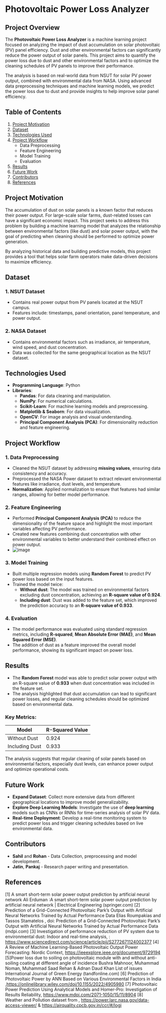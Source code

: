 # Photovoltaic Power Loss Analyzer

## Project Overview
The **Photovoltaic Power Loss Analyzer** is a machine learning project focused on analyzing the impact of dust accumulation on solar photovoltaic (PV) panel efficiency. Dust and other environmental factors can significantly reduce the power output of solar panels. This project aims to quantify the power loss due to dust and other environmental factors and to optimize the cleaning schedules of PV panels to improve their performance.

The analysis is based on real-world data from NSUT for solar PV power output, combined with environmental data from NASA. Using advanced data preprocessing techniques and machine learning models, we predict the power loss due to dust and provide insights to help improve solar panel efficiency.

## Table of Contents
1. [Project Motivation](#project-motivation)
2. [Dataset](#dataset)
3. [Technologies Used](#technologies-used)
4. [Project Workflow](#project-workflow)
    - Data Preprocessing
    - Feature Engineering
    - Model Training
    - Evaluation
5. [Results](#results)
6. [Future Work](#future-work)
7. [Contributors](#contributors)
8. [References](#references)

## Project Motivation
The accumulation of dust on solar panels is a known factor that reduces their power output. For large-scale solar farms, dust-related losses can have a significant economic impact. This project seeks to address this problem by building a machine learning model that analyzes the relationship between environmental factors (like dust) and solar power output, with the goal of predicting when cleaning should be performed to optimize power generation.

By analyzing historical data and building predictive models, this project provides a tool that helps solar farm operators make data-driven decisions to maximize efficiency.

## Dataset

### 1. NSUT Dataset
- Contains real power output from PV panels located at the NSUT campus.
- Features include: timestamps, panel orientation, panel temperature, and power output.

### 2. NASA Dataset
- Contains environmental factors such as irradiance, air temperature, wind speed, and dust concentration.
- Data was collected for the same geographical location as the NSUT dataset.

## Technologies Used
- **Programming Language**: Python
- **Libraries**:
  - **Pandas**: For data cleaning and manipulation.
  - **NumPy**: For numerical calculations.
  - **Scikit-Learn**: For machine learning models and preprocessing.
  - **Matplotlib & Seaborn**: For data visualization.
  - **OpenCV**: For image analysis and visual understanding.
  - **Principal Component Analysis (PCA)**: For dimensionality reduction and feature engineering.
  
## Project Workflow

### 1. Data Preprocessing
- Cleaned the NSUT dataset by addressing **missing values**, ensuring data consistency and accuracy.
- Preprocessed the NASA Power dataset to extract relevant environmental features like irradiance, dust levels, and temperature.
- **Normalization**: Applied normalization to ensure that features had similar ranges, allowing for better model performance.
  
### 2. Feature Engineering
- Performed **Principal Component Analysis (PCA)** to reduce the dimensionality of the feature space and highlight the most important variables affecting PV performance.
- Created new features combining dust concentration with other environmental variables to better understand their combined effect on power output.
- ![image](https://github.com/user-attachments/assets/64662454-647a-4757-b726-9bc4d6e08205)

### 3. Model Training
- Built multiple regression models using **Random Forest** to predict PV power loss based on the input features.
- Trained the model twice:
  - **Without dust**: The model was trained on environmental factors excluding dust concentration, achieving an **R-square value of 0.924**.
  - **Including dust**: Dust was added to the feature set, which improved the prediction accuracy to an **R-square value of 0.933**.

### 4. Evaluation
- The model performance was evaluated using standard regression metrics, including **R-squared**, **Mean Absolute Error (MAE)**, and **Mean Squared Error (MSE)**.
- The addition of dust as a feature improved the overall model performance, showing its significant impact on power loss.


## Results
- The **Random Forest** model was able to predict solar power output with an R-square value of **0.933** when dust concentration was included in the feature set.
- The analysis highlighted that dust accumulation can lead to significant power losses, and regular cleaning schedules should be optimized based on environmental data.

### Key Metrics:

| Model                | R-Squared Value |
|----------------------|-----------------|
| Without Dust         | 0.924           |
| Including Dust       | 0.933           |

The analysis suggests that regular cleaning of solar panels based on environmental factors, especially dust levels, can enhance power output and optimize operational costs.

## Future Work
- **Expand Dataset**: Collect more extensive data from different geographical locations to improve model generalizability.
- **Explore Deep Learning Models**: Investigate the use of **deep learning** models such as CNNs or RNNs for time-series analysis of solar PV data.
- **Real-time Deployment**: Develop a real-time monitoring system to predict power loss and trigger cleaning schedules based on live environmental data.
  
## Contributors
- **Sahil** and **Rohan** - Data Collection, preprocessing and model development.
-  **Jatin**, **Pankaj** - Research paper writing and presentation.


## References
[1] A smart short-term solar power output prediction by artificial neural network Ali Erduman :A smart short-term solar power output
prediction by artificial neural network | Electrical Engineering (springer.com)
[2] Prediction of a Grid-Connected Photovoltaic Park’s Output with Artificial Neural Networks Trained by Actual Performance Data
Elias Roumpakias and Tassos Stamatelos , doi: Prediction of a Grid-Connected Photovoltaic Park&rsquo;s Output with Artificial Neural Networks Trained by Actual Performance Data
(mdpi.com)
[3] Investigation of performance reduction of PV system due to environmental dust: Indoor and real-time analysis, : 
https://www.sciencedirect.com/science/article/pii/S2772671124002377
[4] A Review of Machine Learning-Based Photovoltaic Output Power Forecasting: Nordic Context, 
https://ieeexplore.ieee.org/document/9729194
[5]Power loss due to soiling on photovoltaic module with and without anti-soiling coating at different angle of incidence Bushra
Mahnoor, Muhammad Noman, Muhammad Saad Rehan & Adnan Daud Khan List of issues International Journal of Green Energy (tandfonline.com)
[6] Prediction of Photovoltaic Power by ANN Based on Various Environmental Factors in India 
,https://onlinelibrary.wiley.com/doi/10.1155/2022/4905980
[7] Photovoltaic Power Prediction Using Analytical Models and Homer-Pro: Investigation of Results Reliability, 
https://www.mdpi.com/2071-1050/15/11/8904
[8] Weather and Pollution dataset from , https://power.larc.nasa.gov/data-access-viewer/ & https://airquality.cpcb.gov.in/ccr/#/logi
